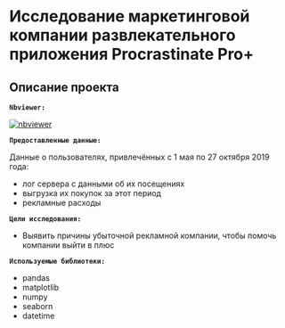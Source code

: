 # Исследование маркетинговой компании развлекательного приложения Procrastinate Pro+

## Описание проекта

**`Nbviewer:`** 

[![nbviewer](https://img.shields.io/badge/VIEW-nbviewer-orange)](**)

**`Предоставленные данные:`**

Данные о пользователях, привлечённых с 1 мая по 27 октября 2019 года:
* лог сервера с данными об их посещениях
* выгрузка их покупок за этот период
* рекламные расходы

**`Цели исследования:`** 
* Выявить причины убыточной рекламной компании, чтобы помочь компании выйти в плюс

**`Используемые библиотеки:`**
* pandas
* matplotlib
* numpy
* seaborn
* datetime
